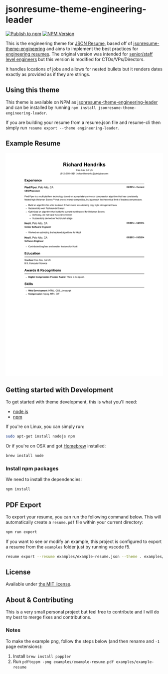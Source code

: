 # jsonresume-theme-engineering-leader

[![Publish to npm](https://github.com/sjw7444/jsonresume-theme-engineering-leader/actions/workflows/publish.yml/badge.svg)](https://github.com/sjw7444/jsonresume-theme-engineering-leader/actions/workflows/publish.yml) [![NPM Version](https://img.shields.io/npm/v/jsonresume-theme-engineering-leader)](https://www.npmjs.com/package/jsonresume-theme-engineering-leader)

This is the engineering theme for [JSON Resume](http://jsonresume.org/), based off of [jsonresume-theme-engineering](https://github.com/skoenig/jsonresume-theme-engineering) and aims to implement the best practices for [engineering resumes](https://www.reddit.com/r/EngineeringResumes/wiki/index/). The original version was intended for [senior/staff level engineers](https://www.reddit.com/r/EngineeringResumes/wiki/index/#wiki_senior_engineers_and_above_.2810.2B_yoe.29) but this version is modified for CTOs/VPs/Directors.

It handles locations of jobs and allows for nested bullets but it renders dates exactly as provided as if they are strings.

## Using this theme

This theme is available on NPM as [jsonresume-theme-engineering-leader](https://www.npmjs.com/package/jsonresume-theme-engineering-leader) and can be installed by running `npm install jsonresume-theme-engineering-leader`.

If you are building your resume from a resume.json file and resume-cli then simply run `resume export --theme engineering-leader`.

## Example Resume

<p align="center">
  <kbd>
    <img src="https://github.com/sjw7444/jsonresume-theme-engineering-leader/blob/main/examples/example-resume.png?raw=true" alt="Richard Hendriks Resume"/>
  </kbd>
</p>

## Getting started with Development

To get started with theme development, this is what you'll need:

- [node.js](http://howtonode.org/how-to-install-nodejs)
- [npm](http://howtonode.org/introduction-to-npm)

If you're on Linux, you can simply run:

```bash
sudo apt-get install nodejs npm
```

Or if you're on OSX and got [Homebrew](http://brew.sh/) installed:

```bash
brew install node
```

### Install npm packages

We need to install the dependencies:

```bash
npm install
```

## PDF Export

To export your resume, you can run the following command below. This will automatically create a `resume.pdf` file within your current directory:

```bash
npm run export
```

If you want to see or modify an example, this project is configured to export a resume from the `examples` folder just by running vscode f5.

```bash
resume export --resume examples/example-resume.json --theme . examples/example-resume.html
```

## License

Available under [the MIT license](http://mths.be/mit).

## About & Contributing

This is a very small personal project but feel free to contribute and I will do my best to merge fixes and contributions.

### Notes

To make the example png, follow the steps below (and then rename and `-1` page extensions):

1. Install `brew install poppler`
2. Run `pdftoppm -png examples/example-resume.pdf examples/example-resume`

